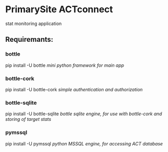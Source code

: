 # PrimarySite ACTconnect
stat monitoring application

## Requiremants:

### bottle
pip install -U bottle
_mini python framework for main app_

### bottle-cork
pip install -U bottle-cork
_simple authentication and authorization_

### bottle-sqlite
pip install -U bottle-sqlite
_bottle sqlite engine, for use with bottle-cork and storing of target stats_

### pymssql
pip install -U pymssql
_python MSSQL engine, for accessing ACT database_